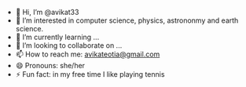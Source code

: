 - 👋 Hi, I’m @avikat33
- 👀 I’m interested in computer science, physics, astrononmy and earth science. 
- 🌱 I’m currently learning ...
- 💞️ I’m looking to collaborate on ...
- 📫 How to reach me: avikateotia@gmail.com
- 😄 Pronouns: she/her 
- ⚡ Fun fact: in my free time I like playing tennis 

<!---
avikat33/avikat33 is a ✨ special ✨ repository because its `README.md` (this file) appears on your GitHub profile.
You can click the Preview link to take a look at your changes.
--->
